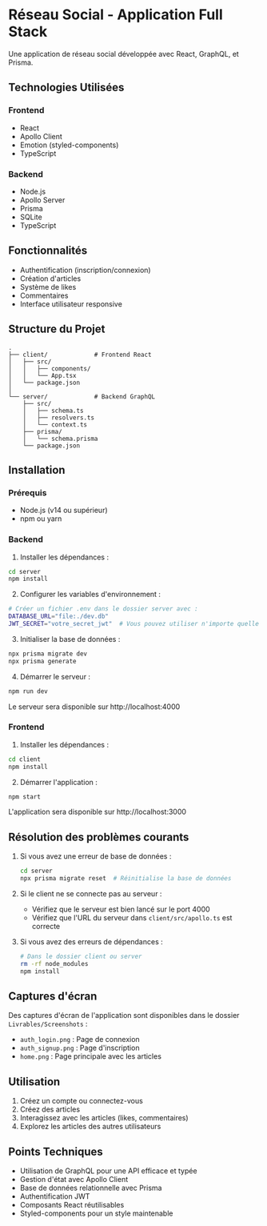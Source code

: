 # Réseau Social - Application Full Stack

Une application de réseau social développée avec React, GraphQL, et Prisma.

## Technologies Utilisées

### Frontend
- React
- Apollo Client
- Emotion (styled-components)
- TypeScript

### Backend
- Node.js
- Apollo Server
- Prisma
- SQLite
- TypeScript

## Fonctionnalités

- Authentification (inscription/connexion)
- Création d'articles
- Système de likes
- Commentaires
- Interface utilisateur responsive

## Structure du Projet

```
.
├── client/             # Frontend React
│   ├── src/
│   │   ├── components/
│   │   └── App.tsx
│   └── package.json
│
└── server/             # Backend GraphQL
    ├── src/
    │   ├── schema.ts
    │   ├── resolvers.ts
    │   └── context.ts
    ├── prisma/
    │   └── schema.prisma
    └── package.json
```

## Installation

### Prérequis
- Node.js (v14 ou supérieur)
- npm ou yarn

### Backend

1. Installer les dépendances :
```bash
cd server
npm install
```

2. Configurer les variables d'environnement :
```bash
# Créer un fichier .env dans le dossier server avec :
DATABASE_URL="file:./dev.db"
JWT_SECRET="votre_secret_jwt"  # Vous pouvez utiliser n'importe quelle chaîne de caractères
```

3. Initialiser la base de données :
```bash
npx prisma migrate dev
npx prisma generate
```

4. Démarrer le serveur :
```bash
npm run dev
```

Le serveur sera disponible sur http://localhost:4000

### Frontend

1. Installer les dépendances :
```bash
cd client
npm install
```

2. Démarrer l'application :
```bash
npm start
```

L'application sera disponible sur http://localhost:3000

## Résolution des problèmes courants

1. Si vous avez une erreur de base de données :
   ```bash
   cd server
   npx prisma migrate reset  # Réinitialise la base de données
   ```

2. Si le client ne se connecte pas au serveur :
   - Vérifiez que le serveur est bien lancé sur le port 4000
   - Vérifiez que l'URL du serveur dans `client/src/apollo.ts` est correcte

3. Si vous avez des erreurs de dépendances :
   ```bash
   # Dans le dossier client ou server
   rm -rf node_modules
   npm install
   ```

## Captures d'écran

Des captures d'écran de l'application sont disponibles dans le dossier `Livrables/Screenshots` :
- `auth_login.png` : Page de connexion
- `auth_signup.png` : Page d'inscription
- `home.png` : Page principale avec les articles

## Utilisation

1. Créez un compte ou connectez-vous
2. Créez des articles
3. Interagissez avec les articles (likes, commentaires)
4. Explorez les articles des autres utilisateurs

## Points Techniques

- Utilisation de GraphQL pour une API efficace et typée
- Gestion d'état avec Apollo Client
- Base de données relationnelle avec Prisma
- Authentification JWT
- Composants React réutilisables
- Styled-components pour un style maintenable
